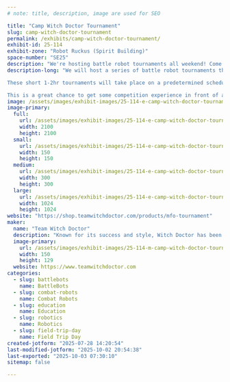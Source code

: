 ```yaml
---
# note: title, description, image are used for SEO

title: "Camp Witch Doctor Tournament"
slug: camp-witch-doctor-tournament
permalink: /exhibits/camp-witch-doctor-tournament/
exhibit-id: 25-114
exhibit-zone: "Robot Ruckus (Spirit Building)"
space-number: "SE25"
description: "We're hosting battle robot tournaments all weekend! Come join us as a builder or a spectator!"
description-long: "We will host a series of battle robot tournaments throughout the weekend! Our goal is to provide a supportive and beginner-friendly option for young builders to participate in their first event. Ages 5-15 welcome (children must have parental supervision).

These short 1-2hr tournaments will take place on a predetermined schedule and are open to beginners with Camp Witch Doctor robots. Full rules and registration information are available at www.teamwitchdoctor.com/MFO

This is a great chance to get some competition experience in front of an audience! These tournaments serve as a stepping stone to Robot Ruckus at Maker Faire Orlando, with less commitment and pressure for beginners."
image: /assets/images/exhibit-images/25-114-e-camp-witch-doctor-tournament-kit-promo-300x300.jpg
image-primary: 
  full:
    url: /assets/images/exhibit-images/25-114-e-camp-witch-doctor-tournament-kit-promo-full.jpg
    width: 2100
    height: 2100
  small:
    url: /assets/images/exhibit-images/25-114-e-camp-witch-doctor-tournament-kit-promo-150x150.jpg
    width: 150
    height: 150
  medium:
    url: /assets/images/exhibit-images/25-114-e-camp-witch-doctor-tournament-kit-promo-300x300.jpg
    width: 300
    height: 300
  large:
    url: /assets/images/exhibit-images/25-114-e-camp-witch-doctor-tournament-kit-promo-1024x1024.jpg
    width: 1024
    height: 1024
website: "https://shop.teamwitchdoctor.com/products/mfo-tournament"
maker: 
  name: "Team Witch Doctor"
  description: "Known for its success and style, Witch Doctor has been a fan favorite on the TV show BattleBots since 2015. It features a powerful vertical spinner and a skeletal-themed design. Team Witch Doctor is an avid promotor of STEAM education to inspire the next generation of robot builders. Learn more at www.TeamWitchDoctor.com!"
  image-primary:
    url: /assets/images/exhibit-images/25-114-m-camp-witch-doctor-tournament-bb2022-witch-doctor-team-sm-150x129.jpg
    width: 150
    height: 129
  website: https://www.teamwitchdoctor.com
categories: 
  - slug: battlebots
    name: BattleBots
  - slug: combat-robots
    name: Combat Robots
  - slug: education
    name: Education
  - slug: robotics
    name: Robotics
  - slug: field-trip-day
    name: Field Trip Day
created-jotform: "2025-07-28 14:20:54"
last-modified-jotform: "2025-10-02 20:54:38"
last-exported: "2025-10-03 07:30:10"
sitemap: false

---
```

